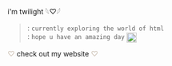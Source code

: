 i'm twilight 𓆩♡𓆪  
> : `currently exploring the world of html`  
> : `hope u have an amazing day` <sub><sub><img src="https://cdn.discordapp.com/emojis/899416693800075285.png?size=160" width="20" height="auto"></sub></sub>  

<font color="#C9BCAE">♡</font> check out my <a href="https://twilightxcloud.carrd.co" style="text-decoration: none; color:#00000;">website</a> <font color="#C9BCAE">♡</font>
